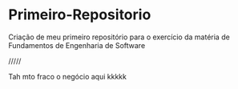 # Primeiro-Repositorio
Criação de meu primeiro repositório para o exercício da matéria de Fundamentos de Engenharia de Software

/////

Tah mto fraco o negócio aqui kkkkk

